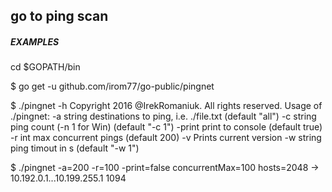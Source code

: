 ## go to ping scan

##### EXAMPLES
cd $GOPATH/bin

$ go get -u github.com/irom77/go-public/pingnet

$ ./pingnet -h
Copyright 2016 @IrekRomaniuk. All rights reserved.
Usage of ./pingnet:
  -a string
        destinations to ping, i.e. ./file.txt (default "all")
  -c string
        ping count (-n 1 for Win) (default "-c 1")
  -print
        print to console (default true)
  -r int
        max concurrent pings (default 200)
  -v    Prints current version
  -w string
        ping timout in s (default "-w 1")
        
$ ./pingnet -a=200 -r=100 -print=false
concurrentMax=100 hosts=2048 -> 10.192.0.1...10.199.255.1
1094    
